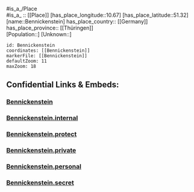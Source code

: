 ﻿---
location: [51.32,10.67] 
mapzoom: [7,12] 
mapmarker: city 
type: City
tags:
- geo/City


SpocWebEntityId: 29100
isDeleted: false
confidential: public

---
#is_a_/Place  
#is_a_ :: [[Place]] 
[has_place_longitude::10.67] 
[has_place_latitude::51.32] 
[name::Bennickenstein] 
has_place_country:: [[Germany]]  
has_place_province:: [[Thüringen]]  
[Population::] 
[Unknown::] 


```leaflet
id: Bennickenstein
coordinates: [[Bennickenstein]] 
markerFile: [[Bennickenstein]] 
defaultZoom: 11 
maxZoom: 18
```


## Confidential Links & Embeds: 

### [Bennickenstein](/_public/Earth/Continent/Europe/Europe~Central/Germany/Germany~East/Thüringen/counties~TH/Kyffhäuserkreis/cities~Kyffhäuserkreis/Helbedündorf/City/Bennickenstein.md) 

### [Bennickenstein.internal](/_internal/Earth/Continent/Europe/Europe~Central/Germany/Germany~East/Thüringen/counties~TH/Kyffhäuserkreis/cities~Kyffhäuserkreis/Helbedündorf/City/Bennickenstein.internal.md) 

### [Bennickenstein.protect](/_protect/Earth/Continent/Europe/Europe~Central/Germany/Germany~East/Thüringen/counties~TH/Kyffhäuserkreis/cities~Kyffhäuserkreis/Helbedündorf/City/Bennickenstein.protect.md) 

### [Bennickenstein.private](/_private/Earth/Continent/Europe/Europe~Central/Germany/Germany~East/Thüringen/counties~TH/Kyffhäuserkreis/cities~Kyffhäuserkreis/Helbedündorf/City/Bennickenstein.private.md) 

### [Bennickenstein.personal](/_personal/Earth/Continent/Europe/Europe~Central/Germany/Germany~East/Thüringen/counties~TH/Kyffhäuserkreis/cities~Kyffhäuserkreis/Helbedündorf/City/Bennickenstein.personal.md) 

### [Bennickenstein.secret](/_secret/Earth/Continent/Europe/Europe~Central/Germany/Germany~East/Thüringen/counties~TH/Kyffhäuserkreis/cities~Kyffhäuserkreis/Helbedündorf/City/Bennickenstein.secret.md) 
